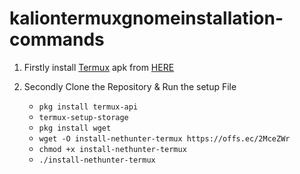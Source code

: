 # kaliontermuxgnomeinstallation-commands

1. Firstly install [Termux](https://termux.com) apk from [HERE](https://f-droid.org/repo/com.termux_118.apk)
2. Secondly Clone the Repository & Run the setup File
   
   - `pkg install termux-api`
   - `termux-setup-storage`
   - `pkg install wget`
   - `wget -O install-nethunter-termux https://offs.ec/2MceZWr`
   - `chmod +x install-nethunter-termux`
   - `./install-nethunter-termux`
